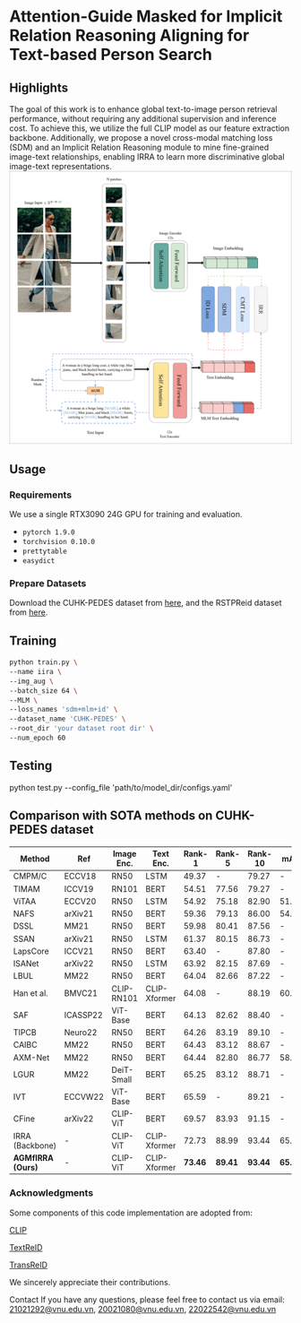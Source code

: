# Attention-Guide Masked for Implicit Relation Reasoning Aligning for Text-based Person Search

## Highlights
The goal of this work is to enhance global text-to-image person retrieval performance, without requiring any additional supervision and inference cost. To achieve this, we utilize the full CLIP model as our feature extraction backbone. Additionally, we propose a novel cross-modal matching loss (SDM) and an Implicit Relation Reasoning module to mine fine-grained image-text relationships, enabling IRRA to learn more discriminative global image-text representations.
![our IRRA Architecture](./our_IRRA.png)
## Usage

### Requirements
We use a single RTX3090 24G GPU for training and evaluation.

- `pytorch 1.9.0`
- `torchvision 0.10.0`
- `prettytable`
- `easydict`

### Prepare Datasets
Download the CUHK-PEDES dataset from [here](https://github.com/ShuangLI59/Person-Search-with-Natural-Language-Description), and the RSTPReid dataset from [here](https://github.com/NjtechCVLab/RSTPReid-Dataset).

## Training

```bash
python train.py \
--name iira \
--img_aug \
--batch_size 64 \
--MLM \
--loss_names 'sdm+mlm+id' \
--dataset_name 'CUHK-PEDES' \
--root_dir 'your dataset root dir' \
--num_epoch 60
```
## Testing
python test.py --config_file 'path/to/model_dir/configs.yaml'
## Comparison with SOTA methods on CUHK-PEDES dataset
| Method              | Ref      | Image Enc. | Text Enc.    | Rank-1    | Rank-5    | Rank-10   | mAP       |
| ------------------- | -------- | ---------- | ------------ | --------- | --------- | --------- | --------- |
| CMPM/C              | ECCV18   | RN50       | LSTM         | 49.37     | -         | 79.27     | -         |
| TIMAM               | ICCV19   | RN101      | BERT         | 54.51     | 77.56     | 79.27     | -         |
| ViTAA               | ECCV20   | RN50       | LSTM         | 54.92     | 75.18     | 82.90     | 51.60     |
| NAFS                | arXiv21  | RN50       | BERT         | 59.36     | 79.13     | 86.00     | 54.07     |
| DSSL                | MM21     | RN50       | BERT         | 59.98     | 80.41     | 87.56     | -         |
| SSAN                | arXiv21  | RN50       | LSTM         | 61.37     | 80.15     | 86.73     | -         |
| LapsCore            | ICCV21   | RN50       | BERT         | 63.40     | -         | 87.80     | -         |
| ISANet              | arXiv22  | RN50       | LSTM         | 63.92     | 82.15     | 87.69     | -         |
| LBUL                | MM22     | RN50       | BERT         | 64.04     | 82.66     | 87.22     | -         |
| Han et al.          | BMVC21   | CLIP-RN101 | CLIP-Xformer | 64.08     | -         | 88.19     | 60.08     |
| SAF                 | ICASSP22 | ViT-Base   | BERT         | 64.13     | 82.62     | 88.40     | -         |
| TIPCB               | Neuro22  | RN50       | BERT         | 64.26     | 83.19     | 89.10     | -         |
| CAIBC               | MM22     | RN50       | BERT         | 64.43     | 83.12     | 88.67     | -         |
| AXM-Net             | MM22     | RN50       | BERT         | 64.44     | 82.80     | 86.77     | 58.73     |
| LGUR                | MM22     | DeiT-Small | BERT         | 65.25     | 83.12     | 88.71     | -         |
| IVT                 | ECCVW22  | ViT-Base   | BERT         | 65.59     | -         | 89.21     | -         |
| CFine               | arXiv22  | CLIP-ViT   | BERT         | 69.57     | 83.93     | 91.15     | -         |
| IRRA (Backbone)     | -        | CLIP-ViT   | CLIP-Xformer | 72.73     | 88.99     | 93.44     | 65.73     |
| **AGMfIRRA (Ours)** | -        | CLIP-ViT   | CLIP-Xformer | **73.46** | **89.41** | **93.44** | **65.73** |

### Acknowledgments
Some components of this code implementation are adopted from:

[CLIP](https://github.com/openai/CLIP)

[TextReID](https://github.com/BrandonHanx/TextReID)

[TransReID](https://github.com/damo-cv/TransReID)

We sincerely appreciate their contributions.

Contact
If you have any questions, please feel free to contact us via email: 21021292@vnu.edu.vn, 20021080@vnu.edu.vn, 22022542@vnu.edu.vn
